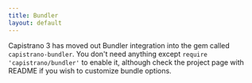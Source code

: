 ```yaml
---
title: Bundler
layout: default
---
```


Capistrano 3 has moved out Bundler integration into the gem called `capistrano-bundler`.
You don't need anything except `require 'capistrano/bundler'` to enable it, although check the project page with README if you wish to customize bundle options.

<div class="github-widget" data-repo="capistrano/bundler"></div>

